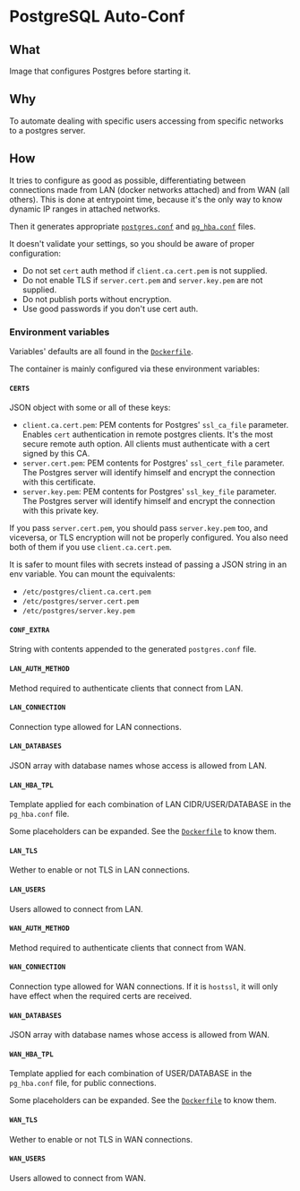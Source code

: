 # PostgreSQL Auto-Conf

## What

Image that configures Postgres before starting it.

## Why

To automate dealing with specific users accessing from specific networks to a postgres server.

## How

It tries to configure as good as possible, differentiating between connections made from LAN (docker networks attached) and from WAN (all others). This is done at entrypoint time, because it's the only way to know dynamic IP ranges in attached networks.

Then it generates appropriate [`postgres.conf`](https://www.postgresql.org/docs/current/runtime-config.html) and [`pg_hba.conf`](https://www.postgresql.org/docs/current/auth-pg-hba-conf.html) files.

It doesn't validate your settings, so you should be aware of proper configuration:

- Do not set `cert` auth method if `client.ca.cert.pem` is not supplied.
- Do not enable TLS if `server.cert.pem` and `server.key.pem` are not supplied.
- Do not publish ports without encryption.
- Use good passwords if you don't use cert auth.

### Environment variables

Variables' defaults are all found in the [`Dockerfile`][].

The container is mainly configured via these environment variables:

#### `CERTS`

JSON object with some or all of these keys:

- `client.ca.cert.pem`: PEM contents for Postgres' `ssl_ca_file` parameter. Enables `cert` authentication in remote postgres clients. It's the most secure remote auth option. All clients must authenticate with a cert signed by this CA.
- `server.cert.pem`: PEM contents for Postgres' `ssl_cert_file` parameter. The Postgres server will identify himself and encrypt the connection with this certificate.
- `server.key.pem`: PEM contents for Postgres' `ssl_key_file` parameter. The Postgres server will identify himself and encrypt the connection with this private key.

If you pass `server.cert.pem`, you should pass `server.key.pem` too, and viceversa, or TLS encryption will not be properly configured. You also need both of them if you use `client.ca.cert.pem`.

It is safer to mount files with secrets instead of passing a JSON string in an env variable. You can mount the equivalents:

- `/etc/postgres/client.ca.cert.pem`
- `/etc/postgres/server.cert.pem`
- `/etc/postgres/server.key.pem`

#### `CONF_EXTRA`

String with contents appended to the generated `postgres.conf` file.

#### `LAN_AUTH_METHOD`

Method required to authenticate clients that connect from LAN.

#### `LAN_CONNECTION`

Connection type allowed for LAN connections.

#### `LAN_DATABASES`

JSON array with database names whose access is allowed from LAN.

#### `LAN_HBA_TPL`

Template applied for each combination of LAN CIDR/USER/DATABASE in the `pg_hba.conf` file.

Some placeholders can be expanded. See the [`Dockerfile`][] to know them.

#### `LAN_TLS`

Wether to enable or not TLS in LAN connections.

#### `LAN_USERS`

Users allowed to connect from LAN.

#### `WAN_AUTH_METHOD`

Method required to authenticate clients that connect from WAN.

#### `WAN_CONNECTION`

Connection type allowed for WAN connections. If it is `hostssl`, it will only have effect when the required certs are received.

#### `WAN_DATABASES`

JSON array with database names whose access is allowed from WAN.

#### `WAN_HBA_TPL`

Template applied for each combination of USER/DATABASE in the `pg_hba.conf` file, for public connections.

Some placeholders can be expanded. See the [`Dockerfile`][] to know them.

#### `WAN_TLS`

Wether to enable or not TLS in WAN connections.

#### `WAN_USERS`

Users allowed to connect from WAN.

[`Dockerfile`]: https://github.com/Tecnativa/docker-postgres-autoconf/blob/master/Dockerfile
